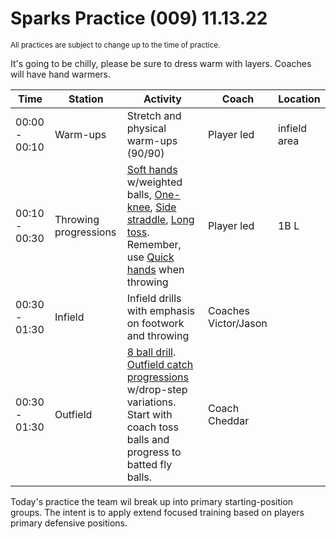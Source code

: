 # Sparks Practice (009) 11.13.22

<small>All practices are subject to change up to the time of practice.</small>

<auro-alert type="warning" style="margin-bottom: 1rem">
It's going to be chilly, please be sure to dress warm with layers. Coaches will have hand warmers.
</auro-alert>

| Time | Station | Activity | Coach | Location |
| --- | --- | --- | --- | --- |
| 00:00 - 00:10 | Warm-ups | Stretch and physical warm-ups (90/90) | Player led | infield area |
| 00:10 - 00:30 |Throwing progressions | [Soft hands](https://youtu.be/-BgiappeTZk) w/weighted balls, [One-knee](https://www.youtube.com/watch?t=86&v=BomXCfnLl7Q&feature=youtu.be&ab_channel=ChristopherTirao), [Side straddle](https://www.youtube.com/watch?v=BomXCfnLl7Q&t=210s&ab_channel=ChristopherTirao), [Long toss](https://www.youtube.com/watch?v=BomXCfnLl7Q&t=358s&ab_channel=ChristopherTirao). <br>Remember, use [Quick hands](https://youtu.be/jauVMA7TM3o) when throwing | Player led | 1B L |
| 00:30 - 01:30 | Infield  | Infield drills with emphasis on footwork and throwing  | Coaches Victor/Jason  | |
| 00:30 - 01:30 | Outfield  | [8 ball drill](https://youtu.be/4XSifegbj7Y). [Outfield catch progressions](https://youtu.be/O5_YeW6d1OA) w/drop-step variations. Start with coach toss balls and progress to batted fly balls. | Coach Cheddar  | |


<div style="page-break-after: always;"></div>

Today's practice the team wil break up into primary starting-position groups. The intent is to apply extend focused training based on players primary defensive positions.


<link rel="stylesheet" href="https://unpkg.com/@alaskaairux/design-tokens@latest/dist/tokens/CSSCustomProperties.css" />
<link rel="stylesheet" href="https://unpkg.com/@alaskaairux/webcorestylesheets@latest/dist/bundled/essentials.css" />

<script src="https://unpkg.com/@aurodesignsystem/auro-alert@latest/dist/auro-alert__bundled.js" type="module"></script>
